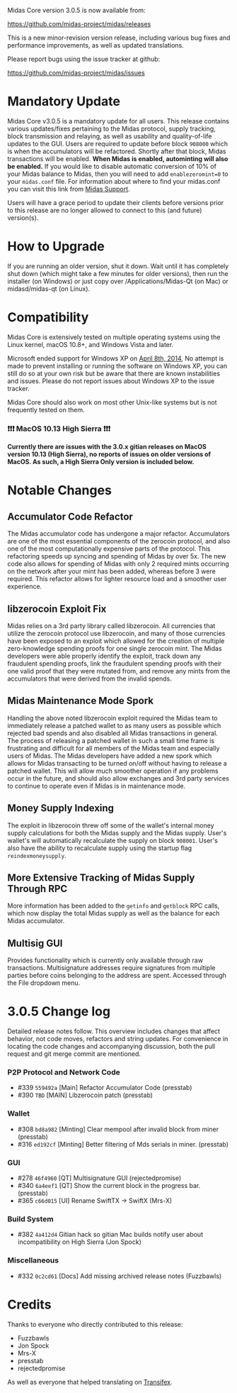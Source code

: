 Midas Core version 3.0.5 is now available from:

  <https://github.com/midas-project/midas/releases>

This is a new minor-revision version release, including various bug fixes and
performance improvements, as well as updated translations.

Please report bugs using the issue tracker at github:

  <https://github.com/midas-project/midas/issues>


Mandatory Update
==============

Midas Core v3.0.5 is a mandatory update for all users. This release contains various updates/fixes pertaining to the Midas protocol, supply tracking, block transmission and relaying, as well as usability and quality-of-life updates to the GUI. Users are required to update before block `908000` which is when the accumulators will be refactored. Shortly after that block, Midas transactions will be enabled. **When Midas is enabled, autominting will also be enabled.** If you would like to disable automatic conversion of 10% of your Midas balance to Midas, then you will need to add `enablezeromint=0` to your `midas.conf` file. For information about where to find your midas.conf you can visit this link from [Midas Support](https://midas.freshdesk.com/support/solutions/articles/30000004664-where-are-my-wallet-dat-blockchain-and-configuration-conf-files-located-).

Users will have a grace period to update their clients before versions prior to this release are no longer allowed to connect to this (and future) version(s).


How to Upgrade
==============

If you are running an older version, shut it down. Wait until it has completely shut down (which might take a few minutes for older versions), then run the installer (on Windows) or just copy over /Applications/Midas-Qt (on Mac) or midasd/midas-qt (on Linux).


Compatibility
==============

Midas Core is extensively tested on multiple operating systems using
the Linux kernel, macOS 10.8+, and Windows Vista and later.

Microsoft ended support for Windows XP on [April 8th, 2014](https://www.microsoft.com/en-us/WindowsForBusiness/end-of-xp-support),
No attempt is made to prevent installing or running the software on Windows XP, you
can still do so at your own risk but be aware that there are known instabilities and issues.
Please do not report issues about Windows XP to the issue tracker.

Midas Core should also work on most other Unix-like systems but is not
frequently tested on them.

### :exclamation::exclamation::exclamation: MacOS 10.13 High Sierra :exclamation::exclamation::exclamation:

**Currently there are issues with the 3.0.x gitian releases on MacOS version 10.13 (High Sierra), no reports of issues on older versions of MacOS. As such, a High Sierra Only version is included below.**


Notable Changes
===============

Accumulator Code Refactor
---------------------
The Midas accumulator code has undergone a major refactor. Accumulators are one of the most essential components of the zerocoin protocol, and also one of the most computationally expensive parts of the protocol. This refactoring speeds up syncing and spending of Midas by over 5x. The new code also allows for spending of Midas with only 2 required mints occurring on the network after your mint has been added, whereas before 3 were required. This refactor allows for lighter resource load and a smoother user experience.

libzerocoin Exploit Fix
---------------------
Midas relies on a 3rd party library called libzerocoin. All currencies that utilize the zerocoin protocol use libzerocoin, and many of those currencies have been exposed to an exploit which allowed for the creation of multiple zero-knowledge spending proofs for one single zerocoin mint. The Midas developers were able properly identify the exploit, track down any fraudulent spending proofs, link the fraudulent spending proofs with their one valid proof that they were mutated from, and remove any mints from the accumulators that were derived from the invalid spends. 

Midas Maintenance Mode Spork
---------------------
Handling the above noted libzerocoin exploit required the Midas team to immediately release a patched wallet to as many users as possible which rejected bad spends and also disabled all Midas transactions in general. The process of releasing a patched wallet in such a small time frame is frustrating and difficult for all members of the Midas team and especially users of Midas. The Midas developers have added a new spork which allows for Midas transacting to be turned on/off without having to release a patched wallet. This will allow much smoother operation if any problems occur in the future, and should also allow exchanges and 3rd party services to continue to operate even if Midas is in maintenance mode.

Money Supply Indexing
---------------------
The exploit in libzerocoin threw off some of the wallet's internal money supply calculations for both the Midas supply and the Midas supply. User's wallet's will automatically recalculate the supply on block `908001`. User's also have the ability to recalculate supply using the startup flag `reindexmoneysupply`.

More Extensive Tracking of Midas Supply Through RPC
---------------------
More information has been added to the `getinfo` and `getblock` RPC calls, which now display the total Midas supply as well as the balance for each Midas accumulator.

Multisig GUI
---------------------
Provides functionality which is currently only available through raw transactions. Multisignature addresses require signatures from multiple parties before coins belonging to the address are spent. Accessed through the File dropdown menu.


3.0.5 Change log
=================

Detailed release notes follow. This overview includes changes that affect
behavior, not code moves, refactors and string updates. For convenience in locating
the code changes and accompanying discussion, both the pull request and
git merge commit are mentioned.

### P2P Protocol and Network Code
- #339 `559492a` [Main] Refactor Accumulator Code (presstab)
- #390 `TBD` [MAIN] Libzerocoin patch (presstab)

### Wallet
- #308 `bd8a982` [Minting] Clear mempool after invalid block from miner (presstab)
- #316 `ed192cf` [Minting] Better filtering of Mds serials in miner. (presstab)

### GUI
- #278 `46f4960` [QT] Multisignature GUI (rejectedpromise)
- #340 `6a4eef1` [QT] Show the current block in the progress bar. (presstab)
- #365 `c66d015` [UI] Rename SwiftTX -> SwiftX (Mrs-X)

### Build System
- #382 `4a412d4` Gitian hack so gitian Mac builds notify user about incompatibility on High Sierra (Jon Spock)

### Miscellaneous
- #332 `0c2cd61` [Docs] Add missing archived release notes (Fuzzbawls)

Credits
=======

Thanks to everyone who directly contributed to this release:
- Fuzzbawls
- Jon Spock
- Mrs-X
- presstab
- rejectedpromise

As well as everyone that helped translating on [Transifex](https://www.transifex.com/projects/p/midas-project-translations/).
